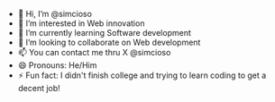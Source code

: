 - 👋 Hi, I’m @simcioso
- 👀 I’m interested in Web innovation
- 🌱 I’m currently learning Software development
- 💞️ I’m looking to collaborate on Web development
- 📫 You can contact me thru X @simcioso
- 😄 Pronouns: He/Him
- ⚡ Fun fact: I didn't finish college and trying to learn coding to get a decent job!

<!---
simcioso/simcioso is a ✨ special ✨ repository because its `README.md` (this file) appears on your GitHub profile.
You can click the Preview link to take a look at your changes.
--->

